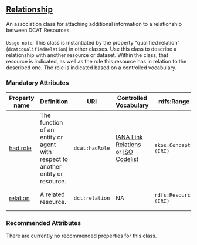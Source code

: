 ## [Relationship](https://w3c.github.io/dxwg/dcat/#Class:Relationship)

An association class for attaching additional information to a relationship between DCAT Resources. <br><br>
`Usage note`: This class is instantiated by the property "qualified relation" (`dcat:qualifiedRelation`) in other classes. Use this class to describe a relationship with another resource or dataset. Within the class, that resource is indicated, as well as the role this resource has in relation to the described one. The role is indicated based on a controlled vocabulary.

 

### Mandatory Attributes 

<table>
  <thead>
    <tr>
      <th>Property name</th>
      <th>Definition</th>
      <th>URI</th>
      <th>Controlled Vocabulary</th>
      <th>rdfs:Range</th>
      <th>Usage Note</th>
      <th>Cardinality</th>
    </tr>
  </thead>
  <tbody>
    <tr>
      <td><a href="https://www.w3.org/TR/vocab-dcat-3/#Property:relationship_hadRole">had role</a></td>
      <td>The function of an entity or agent with respect to another entity or resource.</td>
      <td><code>dcat:hadRole</code></td>
      <td>
        <a href="https://www.iana.org/assignments/link-relations/link-relations.xhtml">IANA Link Relations</a> <br>
        or <a href="https://standards.iso.org/iso/19115/resources/Codelists/gml/DS_AssociationTypeCode.xml">ISO Codelist</a>
      </td>
      <td><code>skos:Concept (IRI)</code></td>
      <td>Specify, ideally with a value from the linked controlled vocabulary, the nature of the relationship between the linked resources. <br> Example: <code>http://www.iana.org/assignments/relation/related</code></td>
      <td>1..*</td>
    </tr>
    <tr>
      <td><a href="https://www.w3.org/TR/vocab-dcat-3/#Property:relationship_hadRole">relation</a></td>
      <td>A related resource.</td>
      <td><code>dct:relation</code></td>
      <td>NA</td>
      <td><code>rdfs:Resource (IRI)</code></td>
      <td>This property establishes the link between the described and the related resources. The value of this property is the IRI of the related resource.</td>
      <td>1..*</td>
    </tr>
  </tbody>
</table>

### Recommended Attributes 

There are currently no recommended properties for this class.
